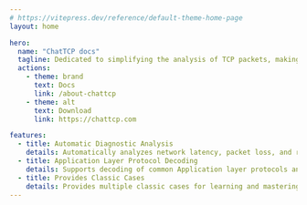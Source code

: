 ```yaml
---
# https://vitepress.dev/reference/default-theme-home-page
layout: home

hero:
  name: "ChatTCP docs"
  tagline: Dedicated to simplifying the analysis of TCP packets, making it as easy as reading chat logs!
  actions:
    - theme: brand
      text: Docs
      link: /about-chattcp
    - theme: alt
      text: Download
      link: https://chattcp.com

features:
  - title: Automatic Diagnostic Analysis
    details: Automatically analyzes network latency, packet loss, and retransmission situations
  - title: Application Layer Protocol Decoding
    details: Supports decoding of common Application layer protocols and maps them to data structure displays
  - title: Provides Classic Cases
    details: Provides multiple classic cases for learning and mastering TCP protocols as well as application layer protocols
---
```


